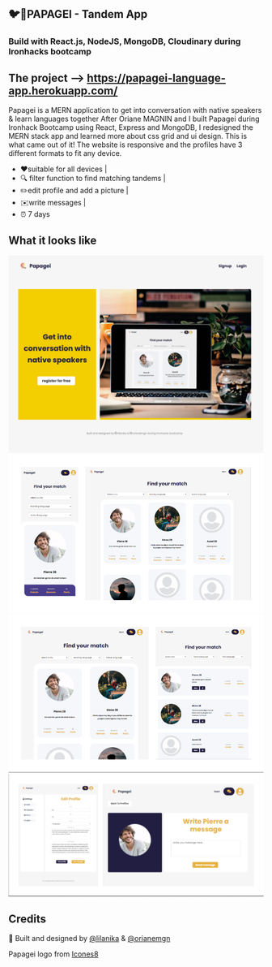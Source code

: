 ## :bird::speech_balloon:PAPAGEI - Tandem App
### Build with React.js, NodeJS, MongoDB, Cloudinary during Ironhacks bootcamp
## The project -->  https://papagei-language-app.herokuapp.com/
Papagei is a MERN application to get into conversation with native speakers & learn languages together 
After Oriane MAGNIN and I built Papagei during Ironhack Bootcamp using React, Express and MongoDB, I redesigned the MERN stack app and learned more about css grid and ui design. This is what came out of it! The website is responsive and the profiles have 3 different formats to fit any device.

* ❤️suitable for all devices |
*  🔍 filter function to find matching tandems | 
*  ✏️edit profile and add a picture | 
*  ✉️write messages | 
*  ⏰ 7 days

## What it looks like 
<img src="client\public\landing.png">
<img src="client\public\cards-2.png">
<img src="client\public\cards-1.png">
<img src="client\public\papagei-settings.png">

## Credits
:raised_hands: Built and designed by  [@lilanika](https://github.com/lilanika) & [@orianemgn](https://github.com/orianemgn/)


Papagei logo from [Icones8](https://icones8.fr/icons/set/bird)
